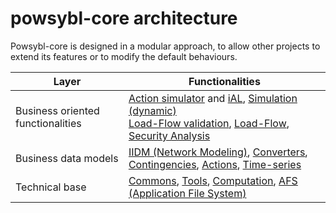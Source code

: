 # powsybl-core architecture

Powsybl-core is designed in a modular approach, to allow other projects to extend its features or to modify the default behaviours.

| Layer | Functionalities |
| ----- | --------------- |
| Business oriented functionalities | [Action simulator]() and [iAL](ial/README.md), [Simulation (dynamic)]() <br/> [Load-Flow validation](loadflow-validation/README.md), [Load-Flow](), [Security Analysis]() |
| Business data models | [IIDM (Network Modeling)](iidm/README.md), [Converters](), [Contingencies](), [Actions](), [Time-series](time-series/README.md) |
| Technical base | [Commons](),  [Tools](../tools/README.md), [Computation](), [AFS (Application File System)](afs/README.md) |

